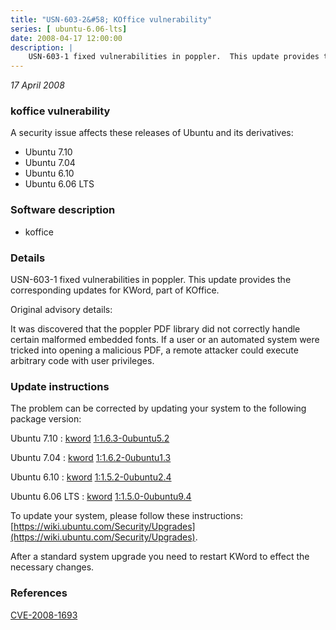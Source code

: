 ```yaml
---
title: "USN-603-2&#58; KOffice vulnerability"
series: [ ubuntu-6.06-lts]
date: 2008-04-17 12:00:00
description: |
    USN-603-1 fixed vulnerabilities in poppler.  This update provides the corresponding updates for KWord, part of KOffice.
--- 
```

 
 

*17 April 2008*

### koffice vulnerability

A security issue affects these releases of Ubuntu and its derivatives:

* Ubuntu 7.10
* Ubuntu 7.04
* Ubuntu 6.10
* Ubuntu 6.06 LTS

### Software description

* koffice 

### Details

USN-603-1 fixed vulnerabilities in poppler. This update provides the corresponding updates for KWord, part of KOffice.

Original advisory details:

 It was discovered that the poppler PDF library did not correctly handle certain malformed embedded fonts. If a user or an automated system were tricked into opening a malicious PDF, a remote attacker could execute arbitrary code with user privileges. 

### Update instructions

The problem can be corrected by updating your system to the following package version:

Ubuntu 7.10
 : [kword](https://launchpad.net/ubuntu/+source/koffice) <span> [1:1.6.3-0ubuntu5.2](https://launchpad.net/ubuntu/+source/koffice/1:1.6.3-0ubuntu5.2) </span> 

Ubuntu 7.04
 : [kword](https://launchpad.net/ubuntu/+source/koffice) <span> [1:1.6.2-0ubuntu1.3](https://launchpad.net/ubuntu/+source/koffice/1:1.6.2-0ubuntu1.3) </span> 

Ubuntu 6.10
 : [kword](https://launchpad.net/ubuntu/+source/koffice) <span> [1:1.5.2-0ubuntu2.4](https://launchpad.net/ubuntu/+source/koffice/1:1.5.2-0ubuntu2.4) </span> 

Ubuntu 6.06 LTS
 : [kword](https://launchpad.net/ubuntu/+source/koffice) <span> [1:1.5.0-0ubuntu9.4](https://launchpad.net/ubuntu/+source/koffice/1:1.5.0-0ubuntu9.4) </span> 

To update your system, please follow these instructions: [https://wiki.ubuntu.com/Security/Upgrades](https://wiki.ubuntu.com/Security/Upgrades).

After a standard system upgrade you need to restart KWord to effect the necessary changes. 

### References

 
 [CVE-2008-1693](http://people.ubuntu.com/~ubuntu-security/cve/CVE-2008-1693)
 

